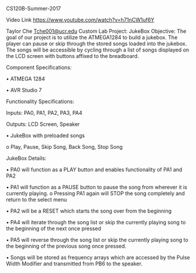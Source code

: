 CS120B-Summer-2017

Video Link
https://www.youtube.com/watch?v=h71nCW1uf6Y

Taylor Che
Tche001@ucr.edu
Custom Lab
Project: JukeBox
Objective:
The goal of our project is to utilize the ATMEGA1284 to build a jukebox. The player can pause or skip
through the stored songs loaded into the jukebox. The songs will be accessible by cycling through a list of
songs displayed on the LCD screen with buttons affixed to the breadboard.


Component Specifications:

• ATMEGA 1284

• AVR Studio 7

Functionality Specifications:

Inputs: PA0, PA1, PA2, PA3, PA4

Outputs: LCD Screen, Speaker

• JukeBox with preloaded songs

o Play, Pause, Skip Song, Back Song, Stop Song


JukeBox Details:

• PA0 will function as a PLAY button and enables functionality of PA1 and PA2

• PA1 will function as a PAUSE button to pause the song from wherever it is currently playing.
    o Pressing PA1 again will STOP the song completely and return to the select menu

• PA2 will be a RESET which starts the song over from the beginning

• PA4 will iterate through the song list or skip the currently playing song to the beginning of the
next once pressed

• PA5 will reverse through the song list or skip the currently playing song to the beginning of the
previous song once pressed.

• Songs will be stored as frequency arrays which are accessed by the Pulse Width Modifier and
transmitted from PB6 to the speaker.
